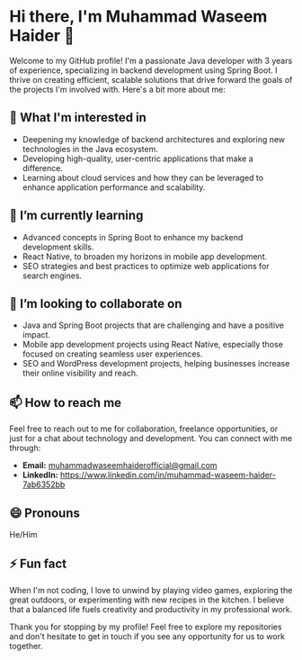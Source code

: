 # Hi there, I'm Muhammad Waseem Haider 👋

Welcome to my GitHub profile! I'm a passionate Java developer with 3 years of experience, specializing in backend development using Spring Boot. I thrive on creating efficient, scalable solutions that drive forward the goals of the projects I'm involved with. Here's a bit more about me:

## 👀 What I'm interested in
- Deepening my knowledge of backend architectures and exploring new technologies in the Java ecosystem.
- Developing high-quality, user-centric applications that make a difference.
- Learning about cloud services and how they can be leveraged to enhance application performance and scalability.

## 🌱 I’m currently learning
- Advanced concepts in Spring Boot to enhance my backend development skills.
- React Native, to broaden my horizons in mobile app development.
- SEO strategies and best practices to optimize web applications for search engines.

## 💞️ I’m looking to collaborate on
- Java and Spring Boot projects that are challenging and have a positive impact.
- Mobile app development projects using React Native, especially those focused on creating seamless user experiences.
- SEO and WordPress development projects, helping businesses increase their online visibility and reach.

## 📫 How to reach me
Feel free to reach out to me for collaboration, freelance opportunities, or just for a chat about technology and development. You can connect with me through:
- **Email:** muhammadwaseemhaiderofficial@gmail.com
- **LinkedIn:** https://www.linkedin.com/in/muhammad-waseem-haider-7ab6352bb

## 😄 Pronouns
He/Him

## ⚡ Fun fact
When I'm not coding, I love to unwind by playing video games, exploring the great outdoors, or experimenting with new recipes in the kitchen. I believe that a balanced life fuels creativity and productivity in my professional work.

Thank you for stopping by my profile! Feel free to explore my repositories and don't hesitate to get in touch if you see any opportunity for us to work together.

